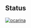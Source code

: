 ## Status

[![ocarina](https://catalog.flipperzero.one/application/ocarina/widget)](https://catalog.flipperzero.one/application/ocarina/page)